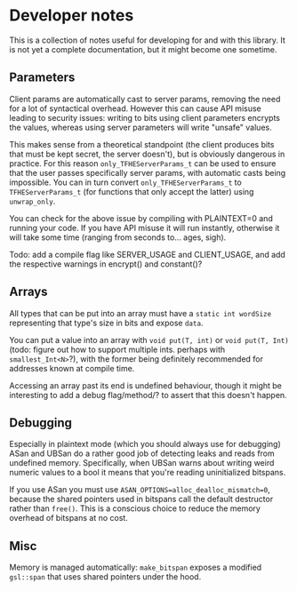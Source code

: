 # Developer notes

This is a collection of notes useful for developing for and with this library. It is not yet a complete documentation, but it might become one sometime.

## Parameters

Client params are automatically cast to server params, removing the need for a lot of syntactical overhead. However this can cause API misuse leading to security issues: writing to bits using client parameters encrypts the values, whereas using server parameters will write "unsafe" values.

This makes sense from a theoretical standpoint (the client produces bits that must be kept secret, the server doesn't), but is obviously dangerous in practice. For this reason `only_TFHEServerParams_t` can be used to ensure that the user passes specifically server params, with automatic casts being impossible. You can in turn convert `only_TFHEServerParams_t` to `TFHEServerParams_t` (for functions that only accept the latter) using `unwrap_only`.

You can check for the above issue by compiling with PLAINTEXT=0 and running your code. If you have API misuse it will run instantly, otherwise it will take some time (ranging from seconds to... ages, sigh).

Todo: add a compile flag like SERVER_USAGE and CLIENT_USAGE, and add the respective warnings in encrypt() and constant()?

## Arrays

All types that can be put into an array must have a `static int wordSize` representing that type's size in bits and expose `data`.

You can put a value into an array with `void put(T, int)` or `void put(T, Int)` (todo: figure out how to support multiple ints. perhaps with `smallest_Int<N>`?), with the former being definitely recommended for addresses known at compile time.

Accessing an array past its end is undefined behaviour, though it might be interesting to add a debug flag/method/? to assert that this doesn't happen.

## Debugging

Especially in plaintext mode (which you should always use for debugging) ASan and UBSan do a rather good job of detecting leaks and reads from undefined memory. Specifically, when UBSan warns about writing weird numeric values to a bool it means that you're reading uninitialized bitspans.

If you use ASan you must use `ASAN_OPTIONS=alloc_dealloc_mismatch=0`, because the shared pointers used in bitspans call the default destructor rather than `free()`. This is a conscious choice to reduce the memory overhead of bitspans at no cost.

## Misc

Memory is managed automatically: `make_bitspan` exposes a modified `gsl::span` that uses shared pointers under the hood.
